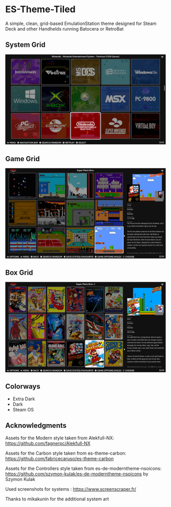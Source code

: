 # ES-Theme-Tiled 
A simple, clean, grid-based EmulationStation theme designed for Steam Deck and other Handhelds running Batocera or RetroBat

## **System Grid**
![System Grid](./screenshots/systemgrid.png)

## **Game Grid**
![Game Grid](./screenshots/gamegrid.png)

## **Box Grid**
![Box Grid](./screenshots/gamegrid2.png)

## Colorways
- Extra Dark
- Dark
- Steam OS

## **Acknowledgments**
Assets for the Modern style taken from Alekfull-NX: https://github.com/fagnerpc/Alekfull-NX

Assets for the Carbon style taken from es-theme-carbon: https://github.com/fabricecaruso/es-theme-carbon

Assets for the Controllers style taken from es-de-moderntheme-nsoicons: https://github.com/szymon-kulak/es-de-moderntheme-nsoicons by Szymon Kulak

Used screenshots for systems : https://www.screenscraper.fr/

Thanks to mikakunin for the additional system art